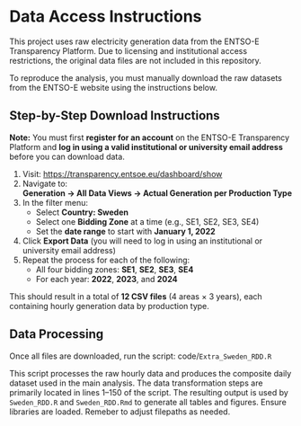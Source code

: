 # Data Access Instructions

This project uses raw electricity generation data from the ENTSO-E Transparency Platform. Due to licensing and institutional access restrictions, the original data files are not included in this repository.

To reproduce the analysis, you must manually download the raw datasets from the ENTSO-E website using the instructions below.

## Step-by-Step Download Instructions

**Note:** You must first **register for an account** on the ENTSO-E Transparency Platform and **log in using a valid institutional or university email address** before you can download data.

1. Visit: https://transparency.entsoe.eu/dashboard/show  
2. Navigate to:  
   **Generation → All Data Views → Actual Generation per Production Type**
3. In the filter menu:
   - Select **Country: Sweden**
   - Select one **Bidding Zone** at a time (e.g., SE1, SE2, SE3, SE4)
   - Set the **date range** to start with **January 1, 2022**
4. Click **Export Data** (you will need to log in using an institutional or university email address)
5. Repeat the process for each of the following:
   - All four bidding zones: **SE1**, **SE2**, **SE3**, **SE4**
   - For each year: **2022**, **2023**, and **2024**

This should result in a total of **12 CSV files** (4 areas × 3 years), each containing hourly generation data by production type.

## Data Processing

Once all files are downloaded, run the script: code/`Extra_Sweden_RDD.R`

This script processes the raw hourly data and produces the composite daily dataset used in the main analysis. The data transformation steps are primarily located in lines 1–150 of the script. The resulting output is used by `Sweden_RDD.R` and `Sweden_RDD.Rmd` to generate all tables and figures. Ensure libraries are loaded. Remeber to adjust filepaths as needed. 




